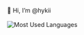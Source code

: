 👋 Hi, I’m @hykii<br><br>
![Most Used Languages](https://github-readme-stats.vercel.app/api/top-langs/?username=hykii&hide_border=false&custom_title=Languages&theme=dracula)


<!---
hykii/hykii is a ✨ special ✨ repository because its `README.md` (this file) appears on your GitHub profile.
You can click the Preview link to take a look at your changes.
--->
